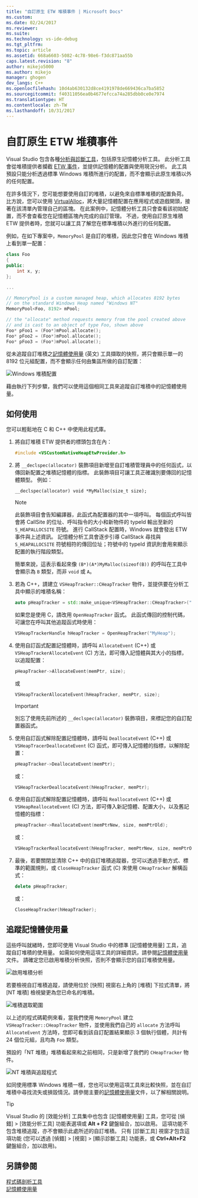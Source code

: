 ```yaml
---
title: "自訂原生 ETW 堆積事件 | Microsoft Docs"
ms.custom: 
ms.date: 02/24/2017
ms.reviewer: 
ms.suite: 
ms.technology: vs-ide-debug
ms.tgt_pltfrm: 
ms.topic: article
ms.assetid: 668a6603-5082-4c78-98e6-f3dc871aa55b
caps.latest.revision: "8"
author: mikejo5000
ms.author: mikejo
manager: ghogen
dev_langs: C++
ms.openlocfilehash: 10d4ab630132d8ce4191978de669436ca7ba5852
ms.sourcegitcommit: f40311056ea0b4677efcca74a285dbb0ce0e7974
ms.translationtype: HT
ms.contentlocale: zh-TW
ms.lasthandoff: 10/31/2017
---
```

# <a name="custom-native-etw-heap-events"></a>自訂原生 ETW 堆積事件

Visual Studio 包含各種[分析與診斷工具](https://docs.microsoft.com/en-us/visualstudio/profiling/profiling-tools)，包括原生記憶體分析工具。  此分析工具會從堆積提供者攔截 [ETW 事件](/windows-hardware/drivers/devtest/event-tracing-for-windows--etw-)，並提供記憶體的配置與使用現況分析。  此工具預設只能分析透過標準 Windows 堆積所進行的配置，而不會顯示此原生堆積以外的任何配置。

在許多情況下，您可能想要使用自訂的堆積，以避免來自標準堆積的配置負荷。  比方說，您可以使用 [VirtualAlloc](https://msdn.microsoft.com/library/windows/desktop/aa366887(v=vs.85).aspx)，將大量記憶體配置在應用程式或遊戲開頭，接著在該清單內管理自己的區塊。  在此案例中，記憶體分析工具只會查看該初始配置，而不會查看您在記憶體區塊內完成的自訂管理。  不過，使用自訂原生堆積 ETW 提供者時，您就可以讓工具了解您在標準堆積以外進行的任何配置。

例如，在如下專案中，`MemoryPool` 是自訂的堆積，因此您只會在 Windows 堆積上看到單一配置：

```cpp
class Foo
{
public:
    int x, y;
};

...

// MemoryPool is a custom managed heap, which allocates 8192 bytes 
// on the standard Windows Heap named "Windows NT"
MemoryPool<Foo, 8192> mPool;

// the "allocate" method requests memory from the pool created above
// and is cast to an object of type Foo, shown above
Foo* pFoo1 = (Foo*)mPool.allocate();
Foo* pFoo2 = (Foo*)mPool.allocate();
Foo* pFoo3 = (Foo*)mPool.allocate();
```

從未追蹤自訂堆積之[記憶體使用量](https://docs.microsoft.com/en-us/visualstudio/profiling/memory-usage) \(英文\) 工具擷取的快照，將只會顯示單一的 8192 位元組配置，而不會顯示任何由集區所做的自訂配置：

![Windows 堆積配置](media/heap-example-windows-heap.png)

藉由執行下列步驟，我們可以使用這個相同工具來追蹤自訂堆積中的記憶體使用量。

## <a name="how-to-use"></a>如何使用

您可以輕鬆地在 C 和 C++ 中使用此程式庫。

1. 將自訂堆積 ETW 提供者的標頭包含在內：

   ```cpp
   #include <VSCustomNativeHeapEtwProvider.h>
   ```

1. 將 `__declspec(allocator)` 裝飾項目新增至自訂堆積管理員中的任何函式，以傳回新配置之堆積記憶體的指標。  此裝飾項目可讓工具正確識別要傳回的記憶體類型。  例如：

   ```cpp
   __declspec(allocator) void *MyMalloc(size_t size);
   ```
   
   > [!NOTE]
   > 此裝飾項目會告知編譯器，此函式為配置器的其中一項呼叫。  每個函式呼叫皆會將 CallSite 的位址、呼叫指令的大小和新物件的 typeId 輸出至新的 `S_HEAPALLOCSITE` 符號。  進行 CallStack 配置時，Windows 就會發出 ETW 事件與上述資訊。  記憶體分析工具會逐步引導 CallStack 尋找與 `S_HEAPALLOCSITE` 符號相符的傳回位址；符號中的 typeId 資訊則會用來顯示配置的執行階段類型。
   >
   > 簡單來說，這表示看起來像 `(B*)(A*)MyMalloc(sizeof(B))` 的呼叫在工具中會顯示為 `B` 類型，而非 `void` 或 `A`。

1. 若為 C++，請建立 `VSHeapTracker::CHeapTracker` 物件，並提供要在分析工具中顯示的堆積名稱：

   ```cpp
   auto pHeapTracker = std::make_unique<VSHeapTracker::CHeapTracker>("MyCustomHeap");
   ```

   如果您是使用 C，請改用 `OpenHeapTracker` 函式。  此函式傳回的控制代碼，可讓您在呼叫其他追蹤函式時使用：
  
   ```C
   VSHeapTrackerHandle hHeapTracker = OpenHeapTracker("MyHeap");
   ```

1. 使用自訂函式配置記憶體時，請呼叫 `AllocateEvent` (C++) 或 `VSHeapTrackerAllocateEvent` (C) 方法，即可傳入記憶體與其大小的指標，以追蹤配置：

   ```cpp
   pHeapTracker->AllocateEvent(memPtr, size);
   ```

   或

   ```C
   VSHeapTrackerAllocateEvent(hHeapTracker, memPtr, size);
   ```

   > [!IMPORTANT]
   > 別忘了使用先前所述的 `__declspec(allocator)` 裝飾項目，來標記您的自訂配置器函式。

1. 使用自訂函式解除配置記憶體時，請呼叫 `DeallocateEvent` (C++) 或 `VSHeapTracerDeallocateEvent` (C) 函式，即可傳入記憶體的指標，以解除配置：

   ```cpp
   pHeapTracker->DeallocateEvent(memPtr);
   ```

   或：

   ```C
   VSHeapTrackerDeallocateEvent(hHeapTracker, memPtr);
   ```

1. 使用自訂函式解除配置記憶體時，請呼叫 `ReallocateEvent` (C++) 或 `VSHeapReallocateEvent` (C) 方法，即可傳入新記憶體、配置大小，以及舊記憶體的指標：

   ```cpp
   pHeapTracker->ReallocateEvent(memPtrNew, size, memPtrOld);
   ```

   或：

   ```C
   VSHeapTrackerReallocateEvent(hHeapTracker, memPtrNew, size, memPtrOld);
   ```

1. 最後，若要關閉並清除 C++ 中的自訂堆積追蹤器，您可以透過手動方式、標準的範圍規則，或 `CloseHeapTracker` 函式 (C) 來使用 `CHeapTracker` 解構函式：

   ```cpp
   delete pHeapTracker;
   ```

   或：

   ```C
   CloseHeapTracker(hHeapTracker);
   ```

## <a name="tracking-memory-usage"></a>追蹤記憶體使用量
這些呼叫就緒時，您即可使用 Visual Studio 中的標準 [記憶體使用量] 工具，追蹤自訂堆積的使用量。  如需如何使用這項工具的詳細資訊，請參閱[記憶體使用量](https://docs.microsoft.com/en-us/visualstudio/profiling/memory-usage)文件。 請確定您已啟用堆積分析快照，否則不會顯示您的自訂堆積使用量。 

![啟用堆積分析](media/heap-enable-heap.png)

若要檢視自訂堆積追蹤，請使用位於 [快照] 視窗右上角的 [堆積] 下拉式清單，將 [NT 堆積] 檢視變更為您已命名的堆積。

![堆積選取範圍](media/heap-example-custom-heap.png)

以上述的程式碼範例來看，當我們使用 `MemoryPool` 建立 `VSHeapTracker::CHeapTracker` 物件，並使用我們自己的 `allocate` 方法呼叫 `AllocateEvent` 方法時，您即可看到該自訂配置結果顯示 3 個執行個體，共計有 24 個位元組，且均為 `Foo` 類型。

預設的「NT 堆積」堆積看起來和之前相同，只是新增了我們的 `CHeapTracker` 物件。

![NT 堆積與追蹤程式](media/heap-example-windows-heap.png)

如同使用標準 Windows 堆積一樣，您也可以使用這項工具來比較快照，並在自訂堆積中尋找流失或損毀情況。請參閱主要的[記憶體使用量](https://docs.microsoft.com/en-us/visualstudio/profiling/memory-usage)文件，以了解相關說明。

> [!TIP]
> Visual Studio 的 [效能分析] 工具集中也包含 [記憶體使用量] 工具，您可從 [偵錯] > [效能分析工具] 功能表選項或 **Alt + F2** 鍵盤組合，加以啟用。  這項功能不包含堆積追蹤，亦不會顯示此處所述的自訂堆積。  只有 [診斷工具] 視窗才包含這項功能 (您可以透過 [偵錯] > [視窗] > [顯示診斷工具] 功能表，或 **Ctrl+Alt+F2** 鍵盤組合，加以啟用)。

## <a name="see-also"></a>另請參閱
[程式碼剖析工具](https://docs.microsoft.com/en-us/visualstudio/profiling/profiling-tools)  
[記憶體使用量](https://docs.microsoft.com/en-us/visualstudio/profiling/memory-usage)
